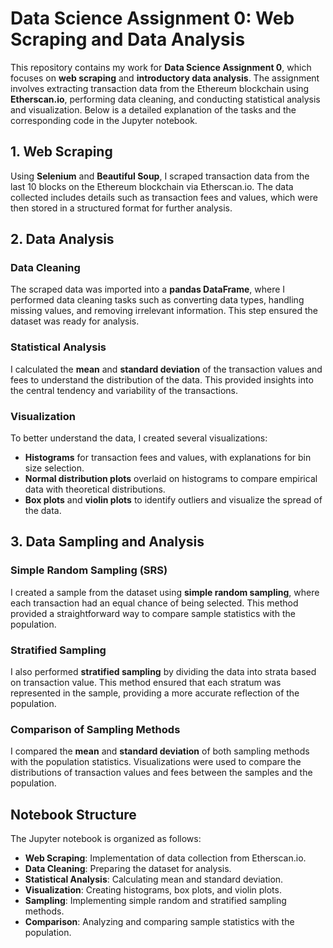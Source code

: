# Data Science Assignment 0: Web Scraping and Data Analysis

This repository contains my work for **Data Science Assignment 0**, which focuses on **web scraping** and **introductory data analysis**. The assignment involves extracting transaction data from the Ethereum blockchain using **Etherscan.io**, performing data cleaning, and conducting statistical analysis and visualization. Below is a detailed explanation of the tasks and the corresponding code in the Jupyter notebook.

## 1. Web Scraping

Using **Selenium** and **Beautiful Soup**, I scraped transaction data from the last 10 blocks on the Ethereum blockchain via Etherscan.io. The data collected includes details such as transaction fees and values, which were then stored in a structured format for further analysis.

## 2. Data Analysis

### Data Cleaning
The scraped data was imported into a **pandas DataFrame**, where I performed data cleaning tasks such as converting data types, handling missing values, and removing irrelevant information. This step ensured the dataset was ready for analysis.

### Statistical Analysis
I calculated the **mean** and **standard deviation** of the transaction values and fees to understand the distribution of the data. This provided insights into the central tendency and variability of the transactions.

### Visualization
To better understand the data, I created several visualizations:
- **Histograms** for transaction fees and values, with explanations for bin size selection.
- **Normal distribution plots** overlaid on histograms to compare empirical data with theoretical distributions.
- **Box plots** and **violin plots** to identify outliers and visualize the spread of the data.

## 3. Data Sampling and Analysis

### Simple Random Sampling (SRS)
I created a sample from the dataset using **simple random sampling**, where each transaction had an equal chance of being selected. This method provided a straightforward way to compare sample statistics with the population.

### Stratified Sampling
I also performed **stratified sampling** by dividing the data into strata based on transaction value. This method ensured that each stratum was represented in the sample, providing a more accurate reflection of the population.

### Comparison of Sampling Methods
I compared the **mean** and **standard deviation** of both sampling methods with the population statistics. Visualizations were used to compare the distributions of transaction values and fees between the samples and the population.

## Notebook Structure
The Jupyter notebook is organized as follows:
- **Web Scraping**: Implementation of data collection from Etherscan.io.
- **Data Cleaning**: Preparing the dataset for analysis.
- **Statistical Analysis**: Calculating mean and standard deviation.
- **Visualization**: Creating histograms, box plots, and violin plots.
- **Sampling**: Implementing simple random and stratified sampling methods.
- **Comparison**: Analyzing and comparing sample statistics with the population.
